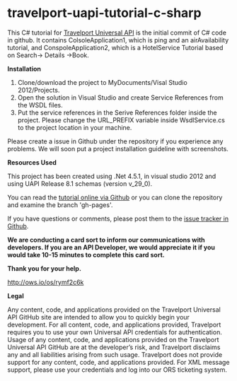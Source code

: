 # travelport-uapi-tutorial-c-sharp

This C# tutorial for [Travelport Universal API](http://developer.travelport.com/app/developer-network/universal-api) 
is the initial commit of C# code in github. It contains ColsoleApplication1, which is ping and an airAvailability tutorial, and ConspoleApplication2, which is a HotelService Tutorial based on Search-> Details ->Book. 

<b>Installation</b>

<ol>
<li>Clone/download the project to MyDocuments/Visal Studio 2012/Projects. </li>
<li>Open the solution in Visual Studio and create Service References from the WSDL files.</li>
<li>Put the service references in the Serive References folder inside the project. Please change the URL_PREFIX variable inside WsdlService.cs to the project location in your machine.</li>
</ol>

Please create a issue in Github under the repository if you experience any problems. We will soon put a project installation guideline with screenshots.

<b>Resources Used</b>

This project has been created using .Net 4.5.1, in visual studio 2012 and using UAPI Release 8.1 schemas (version v_29_0).

You can read the [tutorial online via Github](http://travelport.github.com/travelport-uapi-tutorial/) 
or you can clone the repository and examine the branch 'gh-pages'.

If you have questions or comments, please post them to the [issue tracker in Github](https://github.com/Travelport/travelport-uapi-tutorial/issues).


<a>
<b>We are conducting a card sort to inform our communications with developers. If you are an API Developer, we would appreciate it if you would take 10-15 minutes to complete this card sort.
 
Thank you for your help.</b>

http://ows.io/os/rymf2c6k

</a>

<b>Legal</b>

Any content, code, and applications provided on the Travelport Universal API GitHub site are intended to allow you to quickly begin your development. For all content, code, and applications provided, Travelport requires you to use your own Universal API credentials for authentication. Usage of any content, code, and applications provided on the Travelport Universal API GitHub are at the developer’s risk, and Travelport disclaims any and all liabilities arising from such usage. Travelport does not provide support for any content, code, and applications provided. For XML message support, please use your credentials and log into our ORS ticketing system.



